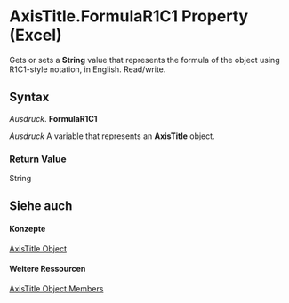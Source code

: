 
# AxisTitle.FormulaR1C1 Property (Excel)

Gets or sets a  **String** value that represents the formula of the object using R1C1-style notation, in English. Read/write.


## Syntax

 _Ausdruck_. **FormulaR1C1**

 _Ausdruck_ A variable that represents an **AxisTitle** object.


### Return Value

String


## Siehe auch


#### Konzepte


[AxisTitle Object](563d3ba5-aa77-b6fc-236a-7838d75eaa53.md)
#### Weitere Ressourcen


[AxisTitle Object Members](http://msdn.microsoft.com/library/84970b5a-91a1-b785-5632-97a0de4410f2%28Office.15%29.aspx)